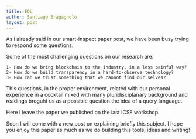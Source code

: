 ```yaml
---
title: EQL
author: Santiago Bragagnolo
layout: post
---
```


As i already said in our smart-inspect paper post, we have been busy trying to respond some questions.



Some of the most challenging questions on our research are:
	
	1- How do we bring blockchain to the industry, in a less painful way?
	2- How do we build transparency in a hard-to-observe technology?
	3- How can we trust something that we cannot find our selves? 
	

This questions, in the proper environment, related with our personal experience in a cocktail mixed with many pluridisciplanary background and readings broguht us as a possible question the idea of a query language. 

Here I leave the paper we published on the last ICSE workshop. 

<object data="assets/papers/2018_ethereum_query_language_icse_ws.pdf" width="1000" height="1000" type='application/pdf'/>


Soon I will come with a new post on explaining briefly this subject. I hope you enjoy this paper as much as we do building this tools, ideas and writing! 



